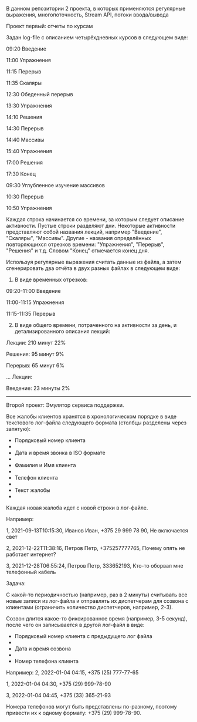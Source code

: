 В данном репозитории 2 проекта, в которых применяются регулярные выражения, многопоточность, Stream API, потоки ввода/вывода

Проект первый: отчеты по курсам

Задан log-file с описанием четырёхдневных курсов в следующем виде:

  09:20 Введение
  
  11:00 Упражнения
  
  11:15 Перерыв
  
  11:35 Скаляры
  
  12:30 Обеденный перерыв
  
  13:30 Упражнения
  
  14:10 Решения
  
  14:30 Перерыв
  
  14:40 Массивы
  
  15:40 Упражнения
  
  17:00 Решения
  
  17:30 Конец
   
  09:30 Углубленное изучение массивов
  
  10:30 Перерыв
  
  10:50 Упражнения
   
  Каждая строка начинается со времени, за которым следует описание активности. Пустые строки разделяют дни.
  Некоторые активности представляют собой названия лекций, например "Введение", "Скаляры", "Массивы".
  Другие - названия определённых повторяющихся отрезков времени: "Упражнения", "Перерыв", "Решения" и т.д.
  Словом "Конец" отмечается конец дня.
 
  Используя регулярные выражения считать данные из файла, а затем сгенерировать два отчёта в двух разных файлах в следующем виде:
  
 1. В виде временных отрезков:
  
  09:20-11:00 Введение
  
  11:00-11:15 Упражнения
  
  11:15-11:35 Перерыв
 
 2. В виде общего времени, потраченного на активности за день, и детализированного описания лекций:
   
  Лекции: 210 минут 22%
  
  Решения: 95 минут 9%
  
  Перерыв: 65 минут 6%
   
  ...
  Лекции:
  
  Введение: 23 минуты 2%
  
   ------------------------------------------------------------------------------------------------------------------------------------------------------------
   
Второй проект: Эмулятор сервиса поддержки.

Все жалобы клиентов хранятся в хронологическом порядке в виде текстового лог-файла следующего формата (столбцы разделены через запятую):

- Порядковый номер клиента
- 
- Дата и время звонка в ISO формате
- 
- Фамилия и Имя клиента
- 
- Телефон клиента
- 
- Текст жалобы
- 

Каждая новая жалоба идет с новой строки в лог-файле.

Например:

1, 2021-09-13T10:15:30, Иванов Иван, +375 29 999 78 90, Не включается свет

2, 2021-12-22T11:38:16, Петров Петр, +375257777765, Почему опять не работает интернет?

3, 2021-12-28T06:55:24, Петров Петр, 333652193, Кто-то оборвал мне телефонный кабель

Задача:

С какой-то периодичностью (например, раз в 2 минуты) считывать все новые записи из лог-файла и отправлять их диспетчерам для созвона с клиентами (ограничить количество диспетчеров, например, 2-3).

Созвон длится какое-то фиксированное время (например, 3-5 секунд), после чего он записывается в другой лог-файл в виде:

- Порядковый номер клиента с предыдущего лог файла
- 
- Дата и время созвона
- 
- Номер телефона клиента

Например:
2, 2022-01-04 04:15, +375 (25) 777-77-65

1, 2022-01-04 04:30, +375 (29) 999-78-90

3, 2022-01-04 04:45, +375 (33) 365-21-93


Номера телефонов могут быть представлены по-разному, поэтому привести их к одному формату: +375 (29) 999-78-90.
 

